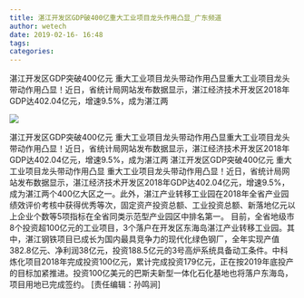 ```yaml
---
title: 湛江开发区GDP破400亿重大工业项目龙头作用凸显_广东频道
author: wetech
date: 2019-02-16- 16:48
tags: 
categories: 
---
```

湛江开发区GDP突破400亿元 重大工业项目龙头带动作用凸显重大工业项目龙头带动作用凸显！近日，省统计局网站发布数据显示，湛江经济技术开发区2018年GDP达402.04亿元，增速9.5%，成为湛江两
<!-- more -->
                
<img align="center" border="0" src="http://p2.ifengimg.com/a/2016/0810/204c433878d5cf9size1_w16_h16.png" />
                
                
            
湛江开发区GDP突破400亿元 重大工业项目龙头带动作用凸显重大工业项目龙头带动作用凸显！近日，省统计局网站发布数据显示，湛江经济技术开发区2018年GDP达402.04亿元，增速9.5%，成为湛江两
湛江开发区GDP突破400亿元 重大工业项目龙头带动作用凸显
重大工业项目龙头带动作用凸显！近日，省统计局网站发布数据显示，湛江经济技术开发区2018年GDP达402.04亿元，增速9.5%，成为湛江两个400亿大区之一。此外，湛江产业转移工业园在2018年全省产业园绩效评价考核中获得优秀等次，固定资产投资总额、工业投资总额、新落地亿元以上企业个数等5项指标在全省同类示范型产业园区中排名第一。
目前，全省地级市8个投资超100亿元的工业项目，3个落户在开发区东海岛湛江产业转移工业园。其中，湛江钢铁项目已成长为国内最具竞争力的现代化绿色钢厂，全年实现产值382.8亿元、净利润38亿元，投资188.5亿元的3号高炉系统具备动工条件。中科炼化项目2018年完成投资100亿元，累计完成投资179亿元，正在按2019年底投产的目标加紧推进。投资100亿美元的巴斯夫新型一体化石化基地也将落户东海岛，项目用地已完成签约。
[责任编辑：孙鸣涧]
            
